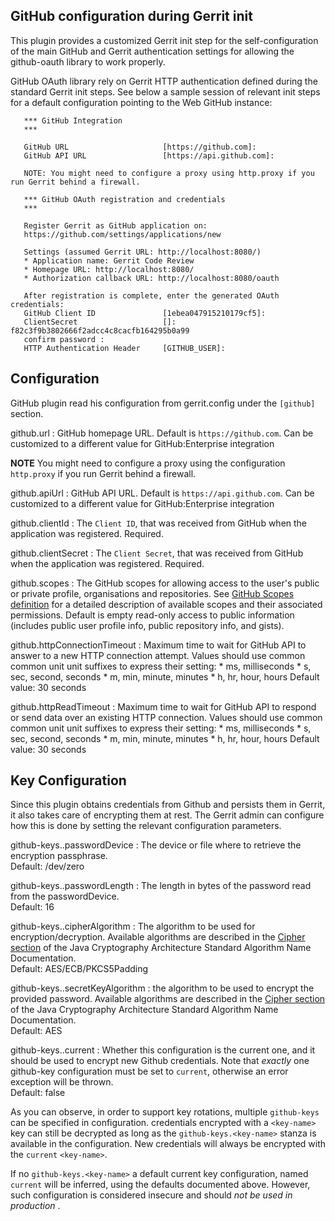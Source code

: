 
GitHub configuration during Gerrit init
---------------------------------------

This plugin provides a customized Gerrit init step for the self-configuration of
the main GitHub and Gerrit authentication settings for allowing the github-oauth
library to work properly.

GitHub OAuth library rely on Gerrit HTTP authentication defined during the standard
Gerrit init steps.
See below a sample session of relevant init steps for a default
configuration pointing to the Web GitHub instance:

```
   *** GitHub Integration
   *** 

   GitHub URL                     [https://github.com]: 
   GitHub API URL                 [https://api.github.com]: 

   NOTE: You might need to configure a proxy using http.proxy if you run Gerrit behind a firewall.

   *** GitHub OAuth registration and credentials
   *** 

   Register Gerrit as GitHub application on:
   https://github.com/settings/applications/new

   Settings (assumed Gerrit URL: http://localhost:8080/)
   * Application name: Gerrit Code Review
   * Homepage URL: http://localhost:8080/
   * Authorization callback URL: http://localhost:8080/oauth

   After registration is complete, enter the generated OAuth credentials:
   GitHub Client ID               [1ebea047915210179cf5]: 
   ClientSecret                   []: f82c3f9b3802666f2adcc4c8cacfb164295b0a99
   confirm password : 
   HTTP Authentication Header     [GITHUB_USER]: 
```

Configuration
-------------

GitHub plugin read his configuration from gerrit.config under the `[github]` section.

github.url
:   GitHub homepage URL. Default is `https://github.com`. Can be customized to a different 
    value for GitHub:Enterprise integration

**NOTE** You might need to configure a proxy using the configuration `http.proxy` if you run
Gerrit behind a firewall.

github.apiUrl
:   GitHub API URL. Default is `https://api.github.com`. Can be customized to a different 
    value for GitHub:Enterprise integration

github.clientId
:   The `Client ID`, that was received from GitHub when the application was registered. Required.

github.clientSecret
:   The `Client Secret`, that was received from GitHub when the application was registered. Required.

github.scopes
:   The GitHub scopes for allowing access to the user's public or private profile, organisations and 
    repositories. See [GitHub Scopes definition](https://developer.github.com/v3/oauth/#scopes) 
    for a detailed description of available scopes and their associated permissions. 
    Default is empty read-only access to public 
    information (includes public user profile info, public repository info, and gists).

github.httpConnectionTimeout
:   Maximum time to wait for GitHub API to answer to a new HTTP connection attempt.
    Values should use common common unit unit suffixes to express their setting:
    * ms, milliseconds
    * s, sec, second, seconds
    * m, min, minute, minutes
    * h, hr, hour, hours
    Default value: 30 seconds

github.httpReadTimeout
:   Maximum time to wait for GitHub API to respond or send data over an existing HTTP connection.
    Values should use common common unit unit suffixes to express their setting:
    * ms, milliseconds
    * s, sec, second, seconds
    * m, min, minute, minutes
    * h, hr, hour, hours
    Default value: 30 seconds

Key Configuration
-------------

Since this plugin obtains credentials from Github and persists them in Gerrit,
it also takes care of encrypting them at rest. The Gerrit admin can configure
how this is done by setting the relevant configuration parameters.

github-keys.<key-name>.passwordDevice
: The device or file where to retrieve the encryption passphrase.\
Default: /dev/zero

github-keys.<key-name>.passwordLength
: The length in bytes of the password read from the passwordDevice.\
Default: 16

github-keys.<key-name>.cipherAlgorithm
: The algorithm to be used for encryption/decryption. Available algorithms are
described in
the [Cipher section](https://docs.oracle.com/javase/7/docs/technotes/guides/security/StandardNames.html#Cipher)
of the Java Cryptography Architecture Standard Algorithm Name Documentation.\
Default: AES/ECB/PKCS5Padding

github-keys.<key-name>.secretKeyAlgorithm
: the algorithm to be used to encrypt the provided password. Available
algorithms are described in
the [Cipher section](https://docs.oracle.com/javase/7/docs/technotes/guides/security/StandardNames.html#Cipher)
of the Java Cryptography Architecture Standard Algorithm Name Documentation.\
Default: AES

github-keys.<key-name>.current
: Whether this configuration is the current one, and it should be used to
encrypt new Github credentials. Note that _exactly_ one github-key configuration
must be set to `current`, otherwise an error exception will be thrown.\
Default: false

As you can observe, in order to support key rotations, multiple `github-keys`
can be specified in configuration. credentials encrypted with a `<key-name>` key
can still be decrypted as long as the `github-keys.<key-name>` stanza is
available in the configuration. New credentials will always be encrypted with
the `current` `<key-name>`.

If no `github-keys.<key-name>` a default current key configuration,
named `current` will be inferred, using the defaults documented above. However,
such configuration is considered insecure and should *not be used in production*
.